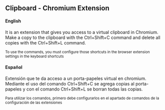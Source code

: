 <b>Clipboard - Chromium Extension</b>
-----------------------------------------------------------------------------------------------------------------------------------
<div class="card-body">
  <h4 class="card-title">English</h4>
  <p class="card-text">
    It is an extension that gives you access to a virtual clipboard in Chromium.
    Make a copy to the clipboard with the Ctrl+Shift+C command and delete all copies with the Ctrl+Shift+L command.
  </p>
  <p class="card-text">
    <small class="text-muted">To use the commands, you must configure those shortcuts in the browser extension settings in the keyboard shortcuts</small>
  </p>
</div>
<div class="card-body">
  <h4 class="card-title">Español</h4>
  <p class="card-text">
    Extensión que te da acceso a un porta-papeles virtual en chromium.
    Mediante el uso del comando Ctrl+Shift+C se agrega copias al porta-papeles y con el comando Ctrl+Shift+L se borran todas las copias.
  </p>
  <p class="card-text"><small class="text-muted">Para utilizar los comandos, primero debe configurarlos en el apartado de comandos de la configuración de las extensiones</small></p>
</div>
